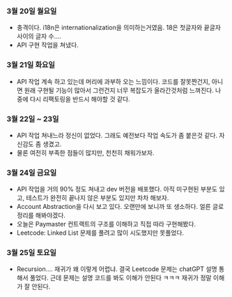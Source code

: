 ### 3월 20일 월요일

- 충격이다. i18n은 internationalization을 의미하는거였음. 18은 첫글자와 끝글자 사이의 글자 수....
- API 구현 작업을 쳐냈다.

### 3월 21일 화요일

- API 작업 계속 하고 있는데 머리에 과부하 오는 느낌이다. 코드를 잘못짠건지, 아니면 원래 구현될 기능이 많아서 그런건지 너무 복잡도가 올라간것처럼 느껴진다. 나중에 다시 리팩토링을 반드시 해야할 것 같다.

### 3월 22일 ~ 23일

- API 작업 쳐내느라 정신이 없었다. 그래도 예전보다 작업 속도가 좀 붙은것 같다. 자신감도 좀 생겼고.
- 물론 여전히 부족한 점들이 많지만, 천천히 채워가보자.

### 3월 24일 금요일

- API 작업을 거의 90% 정도 쳐내고 dev 버전을 배포했다. 아직 미구현된 부분도 있고, 테스트가 완전히 끝나지 않은 부분도 있지만 차차 해보자.
- Account Abstraction을 다시 보고 있다. 오랜만에 보니까 또 생소하다. 얼른 글로 정리를 해봐야겠다.
- 오늘은 Paymaster 컨트랙트의 구조를 이해하고 직접 따라 구현해봤다.
- Leetcode: Linked List 문제를 풀려고 많이 시도했지만 못풀었다.

### 3월 25일 토요일

- Recursion.... 재귀가 왜 이렇게 어렵냐. 결국 Leetcode 문제는 chatGPT 설명 통해서 풀었다. 근데 문제는 설명 코드를 봐도 이해가 안된다 ㅋㅋㅋ 재귀가 정말 이해가 잘 안된다.
